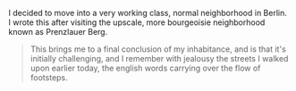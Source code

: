 I decided to move into a very working class, normal neighborhood in
Berlin. I wrote this after visiting the upscale, more bourgeoisie
neighborhood known as Prenzlauer Berg.

> This brings me to a final conclusion of my inhabitance, and is that it's
initially challenging, and I remember with jealousy the streets I walked
upon earlier today, the english words carrying over the flow of footsteps.
